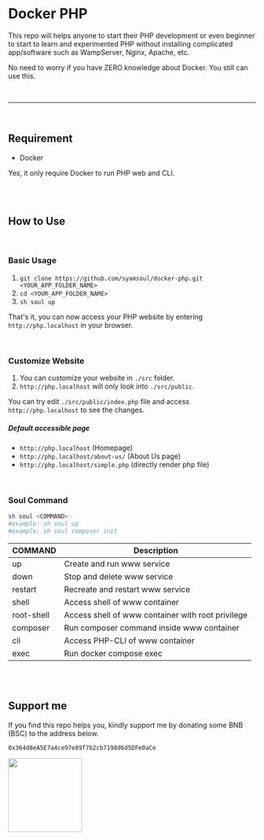 # Docker PHP

This repo will helps anyone to start their PHP development or even beginner to start to learn and experimented PHP without installing complicated app/software such as WampServer, Nginx, Apache, etc.

No need to worry if you have ZERO knowledge about Docker. You still can use this.

<br />

----

<br />

## Requirement

- Docker

Yes, it only require Docker to run PHP web and CLI.

<br /><br />

## How to Use

<br />

### Basic Usage

1. `git clone https://github.com/syamsoul/docker-php.git <YOUR_APP_FOLDER_NAME>`
1. `cd <YOUR_APP_FOLDER_NAME>`
1. `sh soul up`

That's it, you can now access your PHP website by entering `http://php.localhost` in your browser.

<br />

### Customize Website

1. You can customize your website in `./src` folder.
1. `http://php.localhost` will only look into `./src/public`.


You can try edit `./src/public/index.php` file and access `http://php.localhost` to see the changes.

##### Default accessible page
- `http://php.localhost` (Homepage)
- `http://php.localhost/about-us/` (About Us page)
- `http://php.localhost/simple.php` (directly render php file)

<br />

### Soul Command

```bash
sh soul <COMMAND>
#example: sh soul up
#example: sh soul composer init
```

| COMMAND | Description |
| ------------ | ------------ |
| up | Create and run www service |
| down | Stop and delete www service |
| restart | Recreate and restart www service |
| shell | Access shell of www container |
| root-shell | Access shell of www container with root privilege |
| composer | Run composer command inside www container |
| cli | Access PHP-CLI of www container |
| exec | Run docker compose exec |

<br /><br />

## Support me

If you find this repo helps you, kindly support me by donating some BNB (BSC) to the address below.

```
0x364d8eA5E7a4ce97e89f7b2cb7198d6d5DFe0aCe
```

<img src="https://info.souldoit.com/img/wallet-address-bnb-bsc.png" width="150">

<br /><br />